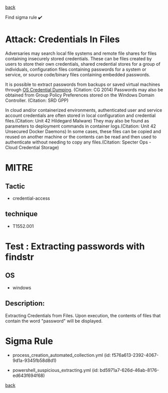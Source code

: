 
[back](../index.md)

Find sigma rule :heavy_check_mark: 

# Attack: Credentials In Files 

Adversaries may search local file systems and remote file shares for files containing insecurely stored credentials. These can be files created by users to store their own credentials, shared credential stores for a group of individuals, configuration files containing passwords for a system or service, or source code/binary files containing embedded passwords.

It is possible to extract passwords from backups or saved virtual machines through [OS Credential Dumping](https://attack.mitre.org/techniques/T1003). (Citation: CG 2014) Passwords may also be obtained from Group Policy Preferences stored on the Windows Domain Controller. (Citation: SRD GPP)

In cloud and/or containerized environments, authenticated user and service account credentials are often stored in local configuration and credential files.(Citation: Unit 42 Hildegard Malware) They may also be found as parameters to deployment commands in container logs.(Citation: Unit 42 Unsecured Docker Daemons) In some cases, these files can be copied and reused on another machine or the contents can be read and then used to authenticate without needing to copy any files.(Citation: Specter Ops - Cloud Credential Storage)

# MITRE
## Tactic
  - credential-access


## technique
  - T1552.001


# Test : Extracting passwords with findstr
## OS
  - windows


## Description:
Extracting Credentials from Files. Upon execution, the contents of files that contain the word "password" will be displayed.


# Sigma Rule
 - process_creation_automated_collection.yml (id: f576a613-2392-4067-9d1a-9345fb58d8d1)

 - powershell_suspicious_extracting.yml (id: bd5971a7-626d-46ab-8176-ed643f694f68)



[back](../index.md)
